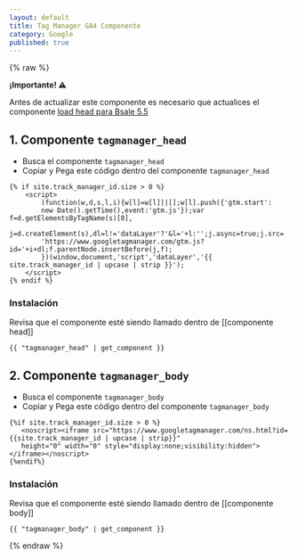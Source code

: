 ```yaml
---
layout: default
title: Tag Manager GA4 Componente
category: Google
published: true
---
```

{% raw %}
<div class="alert alert-warning">
    <strong>¡Importante! ⚠</strong>
    <p>Antes de actualizar este componente es necesario que actualices el componente <a href="../componentes/load-json-Bsale#load-head-para-bsale-55">load head para Bsale 5.5</a></p>
</div>

## 1. Componente `tagmanager_head`

- Busca el componente `tagmanager_head`
- Copiar y Pega este código dentro del componente `tagmanager_head`

```liquid
{% if site.track_manager_id.size > 0 %}
    <script>
        (function(w,d,s,l,i){w[l]=w[l]||[];w[l].push({'gtm.start':
        new Date().getTime(),event:'gtm.js'});var f=d.getElementsByTagName(s)[0],
        j=d.createElement(s),dl=l!='dataLayer'?'&l='+l:'';j.async=true;j.src=
        'https://www.googletagmanager.com/gtm.js?id='+i+dl;f.parentNode.insertBefore(j,f);
        })(window,document,'script','dataLayer','{{ site.track_manager_id | upcase | strip }}');
    </script>
{% endif %}
```
### Instalación 
Revisa que el componente esté siendo llamado dentro de [[componente head]]

```liquid
{{ "tagmanager_head" | get_component }}
```

## 2. Componente `tagmanager_body`

- Busca el componente `tagmanager_body`
- Copiar y Pega este código dentro del componente `tagmanager_body`

```liquid
{%if site.track_manager_id.size > 0 %}
   <noscript><iframe src="https://www.googletagmanager.com/ns.html?id={{site.track_manager_id | upcase | strip}}"
   height="0" width="0" style="display:none;visibility:hidden"></iframe></noscript>
{%endif%}
```
### Instalación 
Revisa que el componente esté siendo llamado dentro de [[componente body]]

```liquid
{{ "tagmanager_body" | get_component }}
```
{% endraw %}